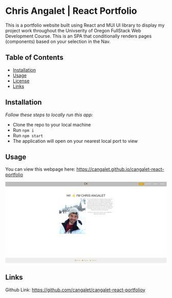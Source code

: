 # Chris Angalet | React Portfolio

This is a portfolio website built using React and MUI UI library to display my project work throughout the Univserity of Oregon FullStack Web Development Course. This is an SPA that conditionally renders pages (components) based on your selection in the Nav.

## Table of Contents

- [Installation](#installation)
- [Usage](#usage)
- [License](#license)
- [Links](#links)

## Installation

_Follow these steps to locally run this app:_

- Clone the repo to your local machine
- Run ```npm i```
- Run ```npm start```
- The application will open on your nearest local port to view

## Usage

You can view this webpage here: https://cangalet.github.io/cangalet-react-portfolio

![screenshot](src/assets/img/screenshot.png)

## Links

Github Link: https://github.com/cangalet/cangalet-react-portfolioy